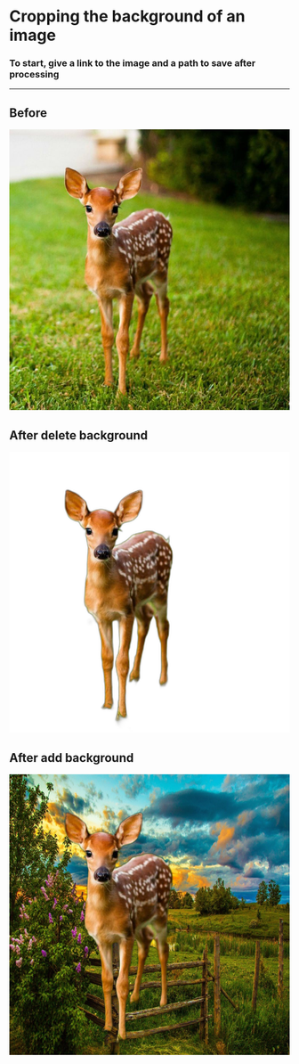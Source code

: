 # Cropping the background of an image

### To start, give a link to the image and a path to save after processing

___

## Before 
![My Image](images\Before.jpg)


## After delete background
![My Image](images\delete_output.png)

## After add background
![My Image](images\add_output.png)

